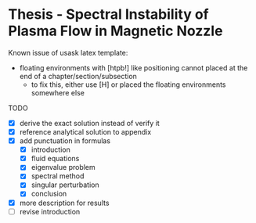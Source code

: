 # Thesis - Spectral Instability of Plasma Flow in Magnetic Nozzle

Known issue of usask latex template:
- floating environments with [htpb!] like positioning cannot placed at the end of a chapter/section/subsection
    - to fix this, either use [H] or placed the floating environments somewhere else

TODO
- [x] derive the exact solution instead of verify it
- [x] reference analytical solution to appendix
- [x] add punctuation in formulas
    - [x] introduction
    - [x] fluid equations
    - [x] eigenvalue problem
    - [x] spectral method
    - [x] singular perturbation
    - [x] conclusion
- [x] more description for results
- [ ] revise introduction
